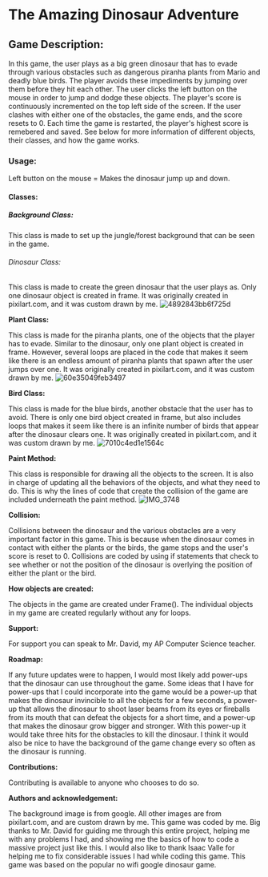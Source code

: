 # The Amazing Dinosaur Adventure

## Game Description:

In this game, the user plays as a big green dinosaur that has to evade through various obstacles such as dangerous piranha plants from Mario and deadly blue birds. The player avoids these impediments by jumping over them before they hit each other. The user clicks the left button on the mouse in order to jump and dodge these objects. The player's score is continuously incremented on the top left side of the screen. If the user clashes with either one of the obstacles, the game ends, and the score resets to 0. Each time the game is restarted, the player's highest score is remebered and saved. See below for more information of different objects, their classes, and how the game works.
### Usage:

Left button on the mouse = Makes the dinosaur jump up and down.

#### Classes:

##### Background Class:

This class is made to set up the jungle/forest background that can be seen in the game.

###### Dinosaur Class:

This class is made to create the green dinosaur that the user plays as. Only one dinosaur object is created in frame. It was originally created in pixilart.com, and it was custom drawn by me.
![4892843bb6f725d](https://user-images.githubusercontent.com/90793175/148822474-2b6a9513-c408-4bf4-8af9-8813520255f1.gif)


**Plant Class:**

This class is made for the piranha plants, one of the objects that the player has to evade. Similar to the dinosaur, only one plant object is created in frame. However, several loops are placed in the code that makes it seem like there is an endless amount of piranha plants that spawn after the user jumps over one. It was originally created in pixilart.com, and it was custom drawn by me.
![60e35049feb3497](https://user-images.githubusercontent.com/90793175/148823150-ad626640-8153-459a-990e-55f6ac71a1e4.png)


**Bird Class:**

This class is made for the blue birds, another obstacle that the user has to avoid. There is only one bird object created in frame, but also includes loops that makes it seem like there is an infinite number of birds that appear after the dinosaur clears one. It was originally created in pixilart.com, and it was custom drawn by me.
![7010c4ed1e1564c](https://user-images.githubusercontent.com/90793175/148823328-d6be1b18-4131-4c83-b4f0-ecf9abd8add6.gif)

**Paint Method:**

This class is responsible for drawing all the objects to the screen. It is also in charge of updating all the behaviors of the objects, and what they need to do. This is why the lines of code that create the collision of the game are included underneath the paint method.
![IMG_3748](https://user-images.githubusercontent.com/90793175/148826533-a445534c-aa1e-419f-97c3-8fc582da71e4.jpeg)

**Collision:**

Collisions between the dinosaur and the various obstacles are a very important factor in this game. This is because when the dinosaur comes in contact with either the plants or the birds, the game stops and the user's score is reset to 0. Collisions are coded by using if statements that check to see whether or not the position of the dinosaur is overlying the position of either the plant or the bird.

**How objects are created:**

The objects in the game are created under Frame(). The individual objects in my game are created regularly without any for loops.

**Support:**

For support you can speak to Mr. David, my AP Computer Science teacher.

**Roadmap:**

If any future updates were to happen, I would most likely add power-ups that the dinosaur can use throughout the game. Some ideas that I have for power-ups that I could incorporate into the game would be a power-up that makes the dinosaur invincible to all the objects for a few seconds, a power-up that allows the dinosaur to shoot laser beams from its eyes or fireballs from its mouth that can defeat the objects for a short time, and a power-up that makes the dinosaur grow bigger and stronger. With this power-up it would take three hits for the obstacles to kill the dinosaur. I think it would also be nice to have the background of the game change every so often as the dinosaur is running.

**Contributions:**

Contributing is available to anyone who chooses to do so.

**Authors and acknowledgement:**

The background image is from google. All other images are from pixilart.com, and are custom drawn by me. This game was coded by me. Big thanks to Mr. David for guiding me through this entire project, helping me with any problems I had, and showing me the basics of how to code a massive project just like this. I would also like to thank Isaac Valle for helping me to fix considerable issues I had while coding this game. This game was based on the popular no wifi google dinosaur game.

